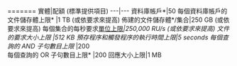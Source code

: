 =======
實體|配額 (標準提供項目)
---|---
資料庫帳戶*|50
每個資料庫帳戶的文件儲存體上限* |1 TB (或依要求來提高)
佈建的文件儲存體*/集合|250 GB (或依要求來提高)
每個集合的每秒要求[單位上限](../articles/documentdb/documentdb-request-units.md)*|250,000 RU/s (或依要求來提高)
文件的要求大小上限 |512 KB
預存程序和觸發程序的執行時間上限|5 seconds
每個查詢的 AND 子句數目上限* |200		
每個查詢的 OR 子句數目上限* |200
回應大小上限|1 MB

<!---HONumber=AcomDC_0420_2016-->